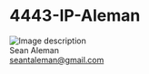 # 4443-IP-Aleman

![Image description](https://scontent-dfw5-1.xx.fbcdn.net/v/t1.0-9/65564751_10108257144403454_4675744261646319616_n.jpg?_nc_cat=101&_nc_oc=AQnMCQIrmP06uVvq7ab1FQkj6Or1HOMVqk0ksR3vQMY48YA38k7jlFFp5ft1CSNBJI8&_nc_ht=scontent-dfw5-1.xx&oh=a01d59c1d473f4d43055b4ecc758cd1d&oe=5DC67B2D)
<br>
Sean Aleman</br>
seantaleman@gmail.com </br>
